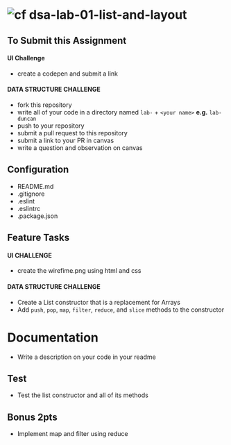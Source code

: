 ![cf](https://i.imgur.com/7v5ASc8.png) dsa-lab-01-list-and-layout
======
## To Submit this Assignment
#### UI Challenge
* create a codepen and submit a link 

#### DATA STRUCTURE CHALLENGE
  * fork this repository
  * write all of your code in a directory named `lab-` + `<your name>` **e.g.** `lab-duncan`
  * push to your repository
  * submit a pull request to this repository
  * submit a link to your PR in canvas
  * write a question and observation on canvas

## Configuration
* README.md
* .gitignore
* .eslint
* .eslintrc
* .package.json

## Feature Tasks
#### UI CHALLENGE
* create the wirefime.png using html and css

#### DATA STRUCTURE CHALLENGE
* Create a List constructor that is a replacement for Arrays
* Add `push`, `pop`, `map`, `filter`, `reduce`, and `slice` methods to the constructor

# Documentation
* Write a description on your code in your readme

## Test 
* Test the list constructor and all of its methods

## Bonus 2pts
* Implement map and filter using reduce


